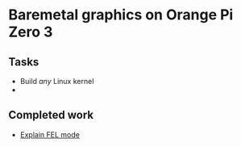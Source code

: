 # Baremetal graphics on Orange Pi Zero 3

## Tasks

* Build *any* Linux kernel
* 

## Completed work

* [Explain FEL mode](docs/FEL.md)